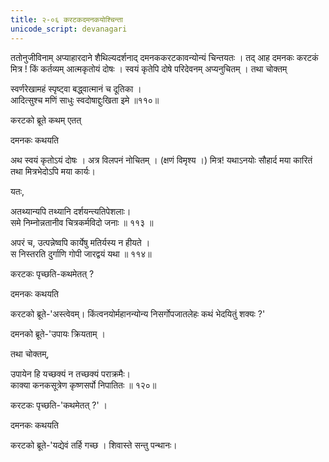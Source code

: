 ```yaml
---
title: २-०६ करटकदमनकयोश्चिन्ता
unicode_script: devanagari
---
```


ततोनुजीविनाम् अप्याहारदाने शैथिल्यदर्शनाद् दमनककरटकावन्योन्यं चिन्तयतः । तद् आह दमनकः करटकं मित्र ! किं कर्तव्यम् आत्मकृतोयं दोषः । स्वयं कृतेपि दोषे परिदेवनम् अप्यनुचितम् । तथा चोक्तम्

स्वर्णरेखामहं स्पृष्ट्वा बद्ध्वात्मानं च दूतिका ।  
आदित्सुश्च मणिं साधुः स्वदोषाद्दुःखिता इमे ॥११०॥

करटको ब्रूते कथम् एतत्

दमनकः कथयति

<div class="js_include" url="../../upakathAH/02-05_kandarpaketuparivrAjakakathA/"  newLevelForH1="3" includeTitle="true"> </div>

अथ स्वयं कृतोऽयं दोषः । अत्र विलपनं नोचितम् । (क्षणं विमृश्य ।) मित्र! यथाऽनयोः सौहार्द मया कारितं तथा मित्रभेदोऽपि मया कार्यः।  

यतः,

अतथ्यान्यपि तथ्यानि दर्शयन्त्यतिपेशलाः।  
समे निम्नोन्नतानीव चित्रकर्मविदो जनाः ॥ ११३ ॥

अपरं च,
उत्पन्नेष्वपि कार्येषु मतिर्यस्य न हीयते ।  
स निस्तरति दुर्गाणि गोपी जारद्वयं यथा ॥ ११४॥  

करटकः पृच्छति-कथमेतत् ?

दमनकः कथयति

<div class="js_include" url="../../upakathAH/02-06_gopIjAradvayakathA/"  newLevelForH1="3" includeTitle="true"> </div>

करटको ब्रूते-'अस्त्वेवम्। किंत्वनयोर्महानन्योन्य निसर्गोपजातलेहः कथं भेदयितुं शक्यः ?'

दमनको ब्रूते-'उपायः क्रियताम् ।  

तथा चोक्तम्,

उपायेन हि यच्छक्यं न तच्छक्यं पराक्रमैः।  
काक्या कनकसूत्रेण कृष्णसर्पो निपातितः ॥ १२०॥

करटकः पृच्छति-'कथमेतत् ?' ।  

दमनकः कथयति

<div class="js_include" url="../../upakathAH/02-07_vAyasadampatIkathA/"  newLevelForH1="3" includeTitle="true"> </div>

करटको ब्रूते-'यद्येवं तर्हि गच्छ । शिवास्ते सन्तु पन्थानः। 
